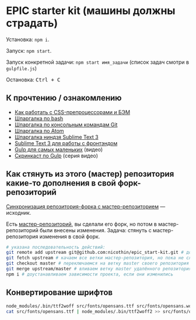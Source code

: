 # EPIC starter kit (машины должны страдать)

Установка: `npm i`.

Запуск: `npm start`.

Запуск конкретной задачи: `npm start имя_задачи` (список задач смотри в `gulpfile.js`)

Остановка: <kbd>Ctrl + C</kbd>



## К прочтению / ознакомлению

- [Как работать с CSS-препроцессорами и БЭМ](http://nicothin.github.io/idiomatic-pre-CSS/)
- [Шпаргалка по bash](https://github.com/nicothin/web-development/tree/master/bash)
- [Шпаргалка по консольным командам Git](https://github.com/nicothin/web-development/tree/master/git)
- [Шпаргалка по Atom](https://nicothin.github.io/Atom/Atom-hotkeys.html)
- [Шпаргалка ниндзя Sublime Text 3](http://nicothin.github.io/sublime-text/sublime-text-3-hotkeys.html)
- [Sublime Text 3 для работы с фронтэндом](https://github.com/nicothin/sublime-text)
- [Gulp для самых маленьких](https://www.youtube.com/watch?v=vW51JUVT66w) (видео)
- [Скринкаст по Gulp](https://www.youtube.com/playlist?list=PLDyvV36pndZFLTE13V4qNWTZbeipNhCgQ) (серия видео)


## Как стянуть из этого (мастер) репозитория какие-то дополнения в свой форк-репозиторий

[Синхронизация репозитория-форка с мастер-репозиторием](https://github.com/nicothin/web-development/tree/master/git#Синхронизация-репозитория-форка-с-мастер-репозиторием) — исходник.

Есть [мастер-репозиторий](https://github.com/nicothin/epic_start-kit), вы сделали его форк, но потом в мастер-репозиторий были внесены изменения. Задача: стянуть с мастер-репозитория изменения в свой форк.

``` bash
# указана последовательность действий:
git remote add upstream git@github.com:nicothin/epic_start-kit.git # добавляем удаленный репозиторий: сокр. имя — upstream, URL этого репозитория
git fetch upstream # качаем все ветки мастер-репозитория, но пока не сливаем со своими
git checkout master # переключаемся на ветку master своего репозитория
git merge upstream/master # вливаем ветку master удалённого репозитория upstream в свою ветку master
npm i # доустанавливаем зависимости проекта, если они изменились
```


## Конвертирование шрифтов

``` bash
node_modules/.bin/ttf2woff src/fonts/opensans.ttf src/fonts/opensans.woff # конверсия TTF → WOFF, указаны адреса исходного TTF и результирующего WOFF
cat src/fonts/opensans.ttf | node_modules/.bin/ttf2woff2 >> src/fonts/opensans.woff2 # конверсия TTF → WOFF2, указаны адреса исходного TTF и результирующего WOFF2
```
